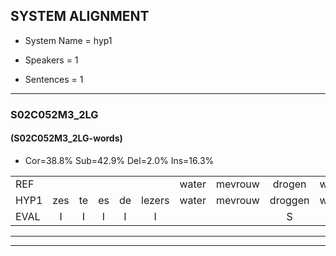 
## SYSTEM ALIGNMENT

- System Name = hyp1

- Speakers = 1

- Sentences = 1

---

### S02C052M3_2LG

#### (S02C052M3_2LG-words)

- Cor=38.8%	Sub=42.9%	Del=2.0%	Ins=16.3%

|  |  |  |  |  |  |  |  |  |  |  |  |  |  |  |  |  |  |  |  |  |  |  |  |  |  |  |  |  |  |  |  |  |  |  |  |  |  |  |  |  |  |  |  |  |  |  |  |  |  |
|:--- |:---:|:---:|:---:|:---:|:---:|:---:|:---:|:---:|:---:|:---:|:---:|:---:|:---:|:---:|:---:|:---:|:---:|:---:|:---:|:---:|:---:|:---:|:---:|:---:|:---:|:---:|:---:|:---:|:---:|:---:|:---:|:---:|:---:|:---:|:---:|:---:|:---:|:---:|:---:|:---:|:---:|:---:|:---:|:---:|:---:|:---:|:---:|:---:|:---:|
| REF |  |  |  |  |  | water | mevrouw | drogen | winkel | auto | schouders | verhaal | koning | moeilijk | speelplaats | drinken | hoofdpijn | regen | vliegtuig | stoppen | opnieuw | gooien | sneeuwen |  | moeder | liedje | potlood | fietsbel | vinger |  |  | dichtbij | meisje | * | chauffeur | muziek | waarom | scheuren | lawaai | zwemmen | vuurwerk | appel | cola | kussen | eerste | circus | kleuren | voetbal | vlinder |
| HYP1 | zes | te | es | de | lezers | water | mevrouw | droggen | winkel | auter | schouders | verhaal | korning | moeilijk | speelplaats | drinken | holfttijn | regen | vliegtuig | stoppen | opnieuw | gooien | sneeuwen | moder | litje | potlod | fiet | bel | vinger | dicht | bit | meise | sa | sa | caufer | muzeik | waarom | scheren | wawi | jummen | vuurwerk |  | oppolv | qola | custenveerster | cercus | kleuren | voetbal | vlind |
| EVAL | I | I | I | I | I |  |  | S |  | S |  |  | S |  |  |  | S |  |  |  |  |  |  | I | S | S | S | S |  | I | I | S | S | S | S | S |  | S | S | S |  | D | S | S | S | S |  |  | S |
---

---
